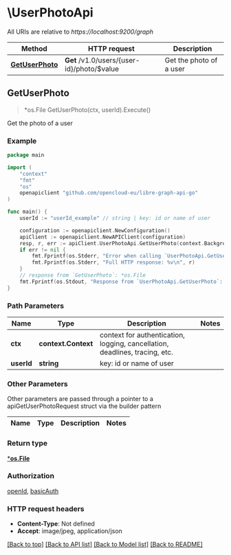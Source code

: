 # \UserPhotoApi

All URIs are relative to *https://localhost:9200/graph*

Method | HTTP request | Description
------------- | ------------- | -------------
[**GetUserPhoto**](UserPhotoApi.md#GetUserPhoto) | **Get** /v1.0/users/{user-id}/photo/$value | Get the photo of a user



## GetUserPhoto

> *os.File GetUserPhoto(ctx, userId).Execute()

Get the photo of a user

### Example

```go
package main

import (
	"context"
	"fmt"
	"os"
	openapiclient "github.com/opencloud-eu/libre-graph-api-go"
)

func main() {
	userId := "userId_example" // string | key: id or name of user

	configuration := openapiclient.NewConfiguration()
	apiClient := openapiclient.NewAPIClient(configuration)
	resp, r, err := apiClient.UserPhotoApi.GetUserPhoto(context.Background(), userId).Execute()
	if err != nil {
		fmt.Fprintf(os.Stderr, "Error when calling `UserPhotoApi.GetUserPhoto``: %v\n", err)
		fmt.Fprintf(os.Stderr, "Full HTTP response: %v\n", r)
	}
	// response from `GetUserPhoto`: *os.File
	fmt.Fprintf(os.Stdout, "Response from `UserPhotoApi.GetUserPhoto`: %v\n", resp)
}
```

### Path Parameters


Name | Type | Description  | Notes
------------- | ------------- | ------------- | -------------
**ctx** | **context.Context** | context for authentication, logging, cancellation, deadlines, tracing, etc.
**userId** | **string** | key: id or name of user | 

### Other Parameters

Other parameters are passed through a pointer to a apiGetUserPhotoRequest struct via the builder pattern


Name | Type | Description  | Notes
------------- | ------------- | ------------- | -------------


### Return type

[***os.File**](*os.File.md)

### Authorization

[openId](../README.md#openId), [basicAuth](../README.md#basicAuth)

### HTTP request headers

- **Content-Type**: Not defined
- **Accept**: image/jpeg, application/json

[[Back to top]](#) [[Back to API list]](../README.md#documentation-for-api-endpoints)
[[Back to Model list]](../README.md#documentation-for-models)
[[Back to README]](../README.md)

